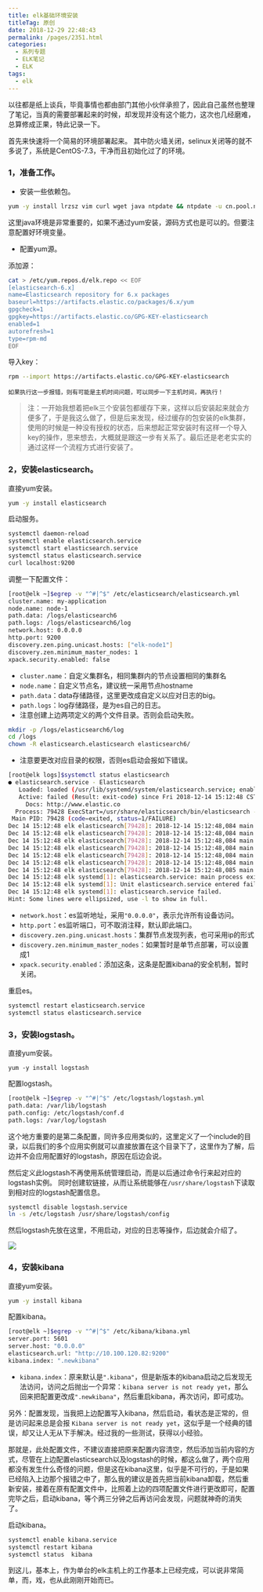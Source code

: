 ```yaml
---
title: elk基础环境安装
titleTag: 原创
date: 2018-12-29 22:48:43
permalink: /pages/2351.html
categories:
  - 系列专题
  - ELK笔记
  - ELK
tags:
  - elk
---
```


以往都是纸上谈兵，毕竟事情也都由部门其他小伙伴承担了，因此自己虽然也整理了笔记，当真的需要部署起来的时候，却发现并没有这个能力，这次也几经磨难，总算修成正果，特此记录一下。

首先来快速将一个简易的环境部署起来。
其中防火墙关闭，selinux关闭等的就不多说了，系统是CentOS-7.3，干净而且初始化过了的环境。

### 1，准备工作。

- 安装一些依赖包。

```sh
yum -y install lrzsz vim curl wget java ntpdate && ntpdate -u cn.pool.ntp.org
```

这里java环境是非常重要的，如果不通过yum安装，源码方式也是可以的。但要注意配置好环境变量。

- 配置yum源。

添加源：

```sh
cat > /etc/yum.repos.d/elk.repo << EOF
[elasticsearch-6.x]
name=Elasticsearch repository for 6.x packages
baseurl=https://artifacts.elastic.co/packages/6.x/yum
gpgcheck=1
gpgkey=https://artifacts.elastic.co/GPG-KEY-elasticsearch
enabled=1
autorefresh=1
type=rpm-md
EOF
```

导入key：

```sh
rpm --import https://artifacts.elastic.co/GPG-KEY-elasticsearch
```

`如果执行这一步报错，则有可能是主机时间问题，可以同步一下主机时间，再执行！`

> 注：一开始我想着把elk三个安装包都缓存下来，这样以后安装起来就会方便多了，于是我这么做了，但是后来发现，经过缓存的包安装的elk集群，使用的时候是一种没有授权的状态，后来想起正常安装时有这样一个导入key的操作，思来想去，大概就是跟这一步有关系了。最后还是老老实实的通过这样一个流程方式进行安装了。

### 2，安装elasticsearch。

直接yum安装。

```sh
yum -y install elasticsearch
```

启动服务。

```sh
systemctl daemon-reload
systemctl enable elasticsearch.service
systemctl start elasticsearch.service
systemctl status elasticsearch.service
curl localhost:9200
```

调整一下配置文件：

```sh
[root@elk ~]$egrep -v "^#|^$" /etc/elasticsearch/elasticsearch.yml
cluster.name: my-application
node.name: node-1
path.data: /logs/elasticsearch6
path.logs: /logs/elasticsearch6/log
network.host: 0.0.0.0
http.port: 9200
discovery.zen.ping.unicast.hosts: ["elk-node1"]
discovery.zen.minimum_master_nodes: 1
xpack.security.enabled: false
```

- `cluster.name`：自定义集群名，相同集群内的节点设置相同的集群名
- `node.name`：自定义节点名，建议统一采用节点hostname
- `path.data`：data存储路径，这里更改成自定义以应对日志的big。
- `path.logs`：log存储路径，是为es自己的日志。
- 注意创建上边两项定义的两个文件目录。否则会启动失败。

```sh
mkdir -p /logs/elasticsearch6/log
cd /logs
chown -R elasticsearch.elasticsearch elasticsearch6/
```

- 注意要更改对应目录的权限，否则es启动会报如下错误。

```sh
[root@elk logs]$systemctl status elasticsearch
● elasticsearch.service - Elasticsearch
   Loaded: loaded (/usr/lib/systemd/system/elasticsearch.service; enabled; vendor preset: disabled)
   Active: failed (Result: exit-code) since Fri 2018-12-14 15:12:48 CST; 5min ago
     Docs: http://www.elastic.co
  Process: 79428 ExecStart=/usr/share/elasticsearch/bin/elasticsearch -p ${PID_DIR}/elasticsearch.pid --quiet (code=exited, status=1/FAILURE)
 Main PID: 79428 (code=exited, status=1/FAILURE)
Dec 14 15:12:48 elk elasticsearch[79428]: 2018-12-14 15:12:48,084 main ERROR Null object returned for RollingFile in Appenders.
Dec 14 15:12:48 elk elasticsearch[79428]: 2018-12-14 15:12:48,084 main ERROR Unable to locate appender "rolling" for logger config "root"
Dec 14 15:12:48 elk elasticsearch[79428]: 2018-12-14 15:12:48,084 main ERROR Unable to locate appender "index_indexing_slowlog_rolling" for logger config "index.indexing.slowlog.index"
Dec 14 15:12:48 elk elasticsearch[79428]: 2018-12-14 15:12:48,084 main ERROR Unable to locate appender "audit_rolling" for logger config "org.elasticsearch.xpack.security....gAuditTrail"
Dec 14 15:12:48 elk elasticsearch[79428]: 2018-12-14 15:12:48,084 main ERROR Unable to locate appender "index_search_slowlog_rolling" for logger config "index.search.slowlog"
Dec 14 15:12:48 elk elasticsearch[79428]: 2018-12-14 15:12:48,084 main ERROR Unable to locate appender "deprecated_audit_rolling" for logger config "org.elasticsearch.xpac...gAuditTrail"
Dec 14 15:12:48 elk elasticsearch[79428]: 2018-12-14 15:12:48,085 main ERROR Unable to locate appender "deprecation_rolling" for logger config "org.elasticsearch.deprecation"
Dec 14 15:12:48 elk systemd[1]: elasticsearch.service: main process exited, code=exited, status=1/FAILURE
Dec 14 15:12:48 elk systemd[1]: Unit elasticsearch.service entered failed state.
Dec 14 15:12:48 elk systemd[1]: elasticsearch.service failed.
Hint: Some lines were ellipsized, use -l to show in full.
```

- `network.host`：es监听地址，采用`"0.0.0.0"`，表示允许所有设备访问。
- `http.port`：es监听端口，可不取消注释，默认即此端口。
- `discovery.zen.ping.unicast.hosts`：集群节点发现列表，也可采用ip的形式
- `discovery.zen.minimum_master_nodes`：如果暂时是单节点部署，可以设置成1
- `xpack.security.enabled`：添加这条，这条是配置kibana的安全机制，暂时关闭。

重启es。

```sh
systemctl restart elasticsearch.service
systemctl status elasticsearch.service
```

### 3，安装logstash。

直接yum安装。

```
yum -y install logstash
```

配置logstash。

```sh
[root@elk ~]$egrep -v "^#|^$" /etc/logstash/logstash.yml
path.data: /var/lib/logstash
path.config: /etc/logstash/conf.d
path.logs: /var/log/logstash
```

这个地方重要的是第二条配置，同许多应用类似的，这里定义了一个include的目录，以后我们的多个应用实例就可以直接放置在这个目录下了，这里作为了解，后边并不会应用配置好的logstash，原因在后边会说。

然后定义此logstash不再使用系统管理启动，而是以后通过命令行来起对应的logstash实例。
同时创建软链接，从而让系统能够在`/usr/share/logstash`下读取到相对应的logstash配置信息。

```sh
systemctl disable logstash.service
ln -s /etc/logstash /usr/share/logstash/config
```

然后logstash先放在这里，不用启动，对应的日志等操作，后边就会介绍了。

![](http://t.eryajf.net/imgs/2021/09/4ac1da02927396a9.jpg)

### 4，安装kibana

直接yum安装。

```sh
yum -y install kibana
```

配置kibana。

```sh
[root@elk ~]$egrep -v "^#|^$" /etc/kibana/kibana.yml
server.port: 5601
server.host: "0.0.0.0"
elasticsearch.url: "http://10.100.120.82:9200"
kibana.index: ".newkibana"
```

- `kibana.index`：原来默认是`".kibana"`，但是新版本的kibana启动之后发现无法访问，访问之后抛出一个异常：`kibana server is not ready yet`，那么回来把配置更改成`".newkibana"`，然后重启kibana，再次访问，即可成功。

另外：配置发现，当我把上边配置写入kibana，然后启动，看状态是正常的，但是访问起来总是会报 `Kibana server is not ready yet`，这似乎是一个经典的错误，却又让人无从下手解决。经过我的一些测试，获得以小经验。

那就是，此处配置文件，不建议直接把原来配置内容清空，然后添加当前内容的方式，尽管在上边配置elasticsearch以及logstash的时候，都这么做了，两个应用都没有发生什么奇怪的问题，但是这在kibana这里，似乎是不可行的，于是如果已经陷入上边那个报错之中了，那么我的建议是首先把当前kibana卸载，然后重新安装，接着在原有配置文件中，比照着上边的四项配置文件进行更改即可，配置完毕之后，启动kibana，等个两三分钟之后再访问会发现，问题就神奇的消失了。

启动kibana。

```sh
systemctl enable kibana.service
systemctl restart kibana
systemctl status  kibana
```

到这儿，基本上，作为单台的elk主机上的工作基本上已经完成，可以说非常简单，而，戏，也从此刚刚开始而已。
